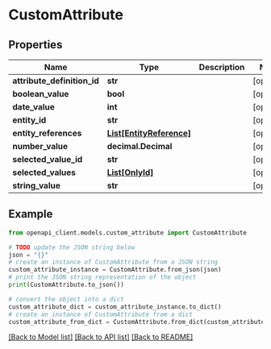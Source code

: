 # CustomAttribute


## Properties

Name | Type | Description | Notes
------------ | ------------- | ------------- | -------------
**attribute_definition_id** | **str** |  | [optional] 
**boolean_value** | **bool** |  | [optional] 
**date_value** | **int** |  | [optional] 
**entity_id** | **str** |  | [optional] 
**entity_references** | [**List[EntityReference]**](EntityReference.md) |  | [optional] 
**number_value** | **decimal.Decimal** |  | [optional] 
**selected_value_id** | **str** |  | [optional] 
**selected_values** | [**List[OnlyId]**](OnlyId.md) |  | [optional] 
**string_value** | **str** |  | [optional] 

## Example

```python
from openapi_client.models.custom_attribute import CustomAttribute

# TODO update the JSON string below
json = "{}"
# create an instance of CustomAttribute from a JSON string
custom_attribute_instance = CustomAttribute.from_json(json)
# print the JSON string representation of the object
print(CustomAttribute.to_json())

# convert the object into a dict
custom_attribute_dict = custom_attribute_instance.to_dict()
# create an instance of CustomAttribute from a dict
custom_attribute_from_dict = CustomAttribute.from_dict(custom_attribute_dict)
```
[[Back to Model list]](../README.md#documentation-for-models) [[Back to API list]](../README.md#documentation-for-api-endpoints) [[Back to README]](../README.md)



